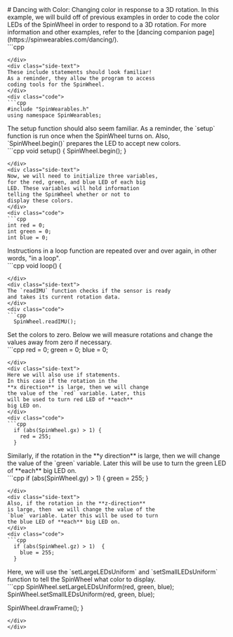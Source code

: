 <div class="flex-container"><div class="wide-text">
# Dancing with Color: Changing color in response to a 3D rotation. 
In this example, we will build off of previous examples
in order to code the color LEDs of the SpinWheel in order 
to respond to a 3D rotation. For more information and 
other examples, refer to the [dancing companion page](https://spinwearables.com/dancing/).
</div>
<div class="side-text">
</div>
<div class="code">
```cpp

```
</div>
<div class="side-text">
These include statements should look familiar!
As a reminder, they allow the program to access
coding tools for the SpinWheel.
</div>
<div class="code">
```cpp
#include "SpinWearables.h"
using namespace SpinWearables;

```
</div>
<div class="side-text">
The setup function should also seem familiar.
As a reminder, the `setup` function is run once when
the SpinWheel turns on. Also, `SpinWheel.begin()`
prepares the LED to accept new colors.
</div>
<div class="code">
```cpp
void setup() {
  SpinWheel.begin();
}

```
</div>
<div class="side-text">
Now, we will need to initialize three variables, 
for the red, green, and blue LED of each big 
LED. These variables will hold information
telling the SpinWheel whether or not to 
display these colors.  
</div>
<div class="code">
```cpp
int red = 0;
int green = 0;
int blue = 0;

```
</div>
<div class="side-text">
Instructions in a loop function are repeated over and over again,
in other words, "in a loop".
</div>
<div class="code">
```cpp
void loop() {

```
</div>
<div class="side-text">
The `readIMU` function checks if the sensor is ready
and takes its current rotation data.
</div>
<div class="code">
```cpp
  SpinWheel.readIMU();

```
</div>
<div class="side-text">
Set the colors to zero. Below we will measure rotations
and change the values away from zero if necessary. 
</div>
<div class="code">
```cpp
  red = 0;
  green = 0;
  blue = 0;

```
</div>
<div class="side-text">
Here we will also use if statements. 
In this case if the rotation in the 
**x direction** is large, then we will change 
the value of the `red` variable. Later, this
will be used to turn red LED of **each** 
big LED on. 
</div>
<div class="code">
```cpp
  if (abs(SpinWheel.gx) > 1) {
    red = 255;
  }

```
</div>
<div class="side-text">
Similarly, if the rotation in the	
**y	direction** is large, then we will
change the value of the `green` variable.
Later this will be use to turn the
green LED of **each** big LED on.
</div>
<div class="code">
```cpp
  if (abs(SpinWheel.gy) > 1) {
    green = 255;
  }

```
</div>
<div class="side-text">
Also, if the rotation in the **z-direction**
is large, then  we will change the value of the
`blue` variable. Later this will be used to turn 
the blue LED of **each** big LED on. 
</div>
<div class="code">
```cpp
  if (abs(SpinWheel.gz) > 1)  {
    blue = 255;
  }

```
</div>
<div class="side-text">
Here, we will use the `setLargeLEDsUniform` and 
`setSmallLEDsUniform` function to tell the  
SpinWheel what color to display. 
</div>
<div class="code">
```cpp
  SpinWheel.setLargeLEDsUniform(red, green, blue);
  SpinWheel.setSmallLEDsUniform(red, green, blue);

  SpinWheel.drawFrame();
 }
  
```
</div>
</div>